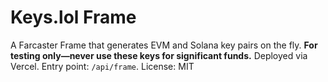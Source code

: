 # Keys.lol Frame
A Farcaster Frame that generates EVM and Solana key pairs on the fly. **For testing only—never use these keys for significant funds.**
Deployed via Vercel. Entry point: `/api/frame`.
License: MIT
​​​​​​​​​​​​​​​​​​​​​​​​​​​​​​​​​​​​​​​​​​​​​​​​​​
